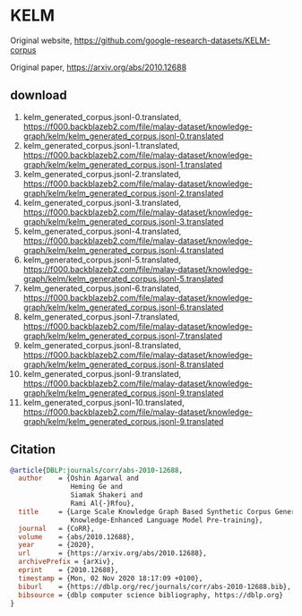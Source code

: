 # KELM

Original website, https://github.com/google-research-datasets/KELM-corpus

Original paper, https://arxiv.org/abs/2010.12688

## download

1. kelm_generated_corpus.jsonl-0.translated, https://f000.backblazeb2.com/file/malay-dataset/knowledge-graph/kelm/kelm_generated_corpus.jsonl-0.translated
2. kelm_generated_corpus.jsonl-1.translated, https://f000.backblazeb2.com/file/malay-dataset/knowledge-graph/kelm/kelm_generated_corpus.jsonl-1.translated
3. kelm_generated_corpus.jsonl-2.translated, https://f000.backblazeb2.com/file/malay-dataset/knowledge-graph/kelm/kelm_generated_corpus.jsonl-2.translated
4. kelm_generated_corpus.jsonl-3.translated, https://f000.backblazeb2.com/file/malay-dataset/knowledge-graph/kelm/kelm_generated_corpus.jsonl-3.translated
5. kelm_generated_corpus.jsonl-4.translated, https://f000.backblazeb2.com/file/malay-dataset/knowledge-graph/kelm/kelm_generated_corpus.jsonl-4.translated
6. kelm_generated_corpus.jsonl-5.translated, https://f000.backblazeb2.com/file/malay-dataset/knowledge-graph/kelm/kelm_generated_corpus.jsonl-5.translated
7. kelm_generated_corpus.jsonl-6.translated, https://f000.backblazeb2.com/file/malay-dataset/knowledge-graph/kelm/kelm_generated_corpus.jsonl-6.translated
8. kelm_generated_corpus.jsonl-7.translated, https://f000.backblazeb2.com/file/malay-dataset/knowledge-graph/kelm/kelm_generated_corpus.jsonl-7.translated
9. kelm_generated_corpus.jsonl-8.translated, https://f000.backblazeb2.com/file/malay-dataset/knowledge-graph/kelm/kelm_generated_corpus.jsonl-8.translated
10. kelm_generated_corpus.jsonl-9.translated, https://f000.backblazeb2.com/file/malay-dataset/knowledge-graph/kelm/kelm_generated_corpus.jsonl-9.translated
11. kelm_generated_corpus.jsonl-10.translated, https://f000.backblazeb2.com/file/malay-dataset/knowledge-graph/kelm/kelm_generated_corpus.jsonl-9.translated

## Citation

```bibtex
@article{DBLP:journals/corr/abs-2010-12688,
  author    = {Oshin Agarwal and
               Heming Ge and
               Siamak Shakeri and
               Rami Al{-}Rfou},
  title     = {Large Scale Knowledge Graph Based Synthetic Corpus Generation for
               Knowledge-Enhanced Language Model Pre-training},
  journal   = {CoRR},
  volume    = {abs/2010.12688},
  year      = {2020},
  url       = {https://arxiv.org/abs/2010.12688},
  archivePrefix = {arXiv},
  eprint    = {2010.12688},
  timestamp = {Mon, 02 Nov 2020 18:17:09 +0100},
  biburl    = {https://dblp.org/rec/journals/corr/abs-2010-12688.bib},
  bibsource = {dblp computer science bibliography, https://dblp.org}
}
```